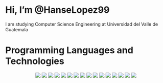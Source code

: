 
# Hi, I’m @HanseLopez99

I am studying Computer Science Engineering at Universidad del Valle de Guatemala

# Programming Languages and Technologies

<p align="center">
  <img src="https://img.shields.io/badge/-ReactJS-61DAFB?style=flat-square&logo=react&logoColor=white" />
  <img src="https://img.shields.io/badge/-NodeJS-339933?style=flat-square&logo=node.js&logoColor=white" />
  <img src="https://img.shields.io/badge/-JavaScript-F7DF1E?style=flat-square&logo=javascript&logoColor=white" />
  <img src="https://img.shields.io/badge/-Webpack-8DD6F9?style=flat-square&logo=webpack&logoColor=white" />
  <img src="https://img.shields.io/badge/-Babel-F9DC3E?style=flat-square&logo=babel&logoColor=white" />
  <img src="https://img.shields.io/badge/-Redux-764ABC?style=flat-square&logo=redux&logoColor=white" />
  <img src="https://img.shields.io/badge/-Python-3776AB?style=flat-square&logo=python&logoColor=white" />
  <img src="https://img.shields.io/badge/-Java-007396?style=flat-square&logo=java&logoColor=white" />
  <img src="https://img.shields.io/badge/-CSS3-1572B6?style=flat-square&logo=css3&logoColor=white" />
  <img src="https://img.shields.io/badge/-HTML5-E34F26?style=flat-square&logo=html5&logoColor=white" />
  <img src="https://img.shields.io/badge/-ExpressJS-000000?style=flat-square&logo=express&logoColor=white" />
  <img src="https://img.shields.io/badge/-Ruby-CC342D?style=flat-square&logo=ruby&logoColor=white" />
  <img src="https://img.shields.io/badge/-Ruby%20on%20Rails-CC0000?style=flat-square&logo=ruby-on-rails&logoColor=white" />
  <img src="https://img.shields.io/badge/-PostgreSQL-336791?style=flat-square&logo=postgresql&logoColor=white" />
  <img src="https://img.shields.io/badge/-MySQL-4479A1?style=flat-square&logo=mysql&logoColor=white" />
  <img src="https://img.shields.io/badge/-SQLServer-CC2927?style=flat-square&logo=microsoft-sql-server&logoColor=white" />
</p>
